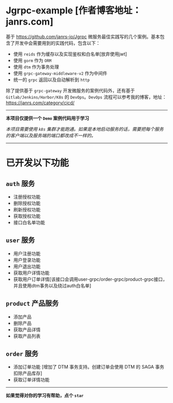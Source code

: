 # Jgrpc-example [作者博客地址：janrs.com]

基于 https://github.com/janrs-io/Jgrpc 微服务最佳实践写的几个案例。基本包含了开发中会需要用到的实践代码，包含以下：

- 使用 `reids` 作为缓存以及实现鉴权和白名单[放弃使用jwt]
- 使用 `gorm` 作为 `ORM`
- 使用 `dtm` 作为事务处理
- 使用 `grpc-gateway-middleware-v2` 作为中间件
- 统一的 `grpc` 返回以及自动解析到 `http`

除了提供基于 `grpc-gateway` 开发微服务的案例代码外，还有基于 `Gitlab/Jenkins/Harbor/K8s` 的 `DevOps`。`DevOps`
流程可以参考我的博客，地址：https://janrs.com/category/cicd/


---

**本项目仅提供一个 `Demo` 案例代码用于学习**

*本项目需要使用 `k8s` 集群才能跑通。如果是本地启动服务的话，需要把每个服务的客户端以及服务端的端口都改成不一样的。*

---

# 已开发以下功能

## `auth` 服务

- 注册授权功能
- 删除授权功能
- 刷新授权功能
- 获取授权功能
- 接口白名单功能

## `user` 服务

- 用户注册功能
- 用户登录功能
- 用户退出功能
- 获取用户详情功能
- 获取用户订单详情[该接口会调用user-grpc/order-grpc/product-grpc接口，并且使用dtm事务以及绕过auth白名单]

## `product` 产品服务

- 添加产品
- 删除产品
- 获取产品详情
- 获取产品列表

## `order` 服务

- 添加订单功能 [增加了 DTM 事务支持。创建订单会使用 DTM 的 SAGA 事务扣除产品库存]
- 获取订单详情功能

---

**如果觉得对你的学习有帮助，点个 `star`**